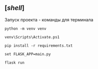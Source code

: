 ## [*shell*]
Запуск проекта - команды для терминала
```
python -m venv venv

venv\Scripts\Activate.ps1

pip install -r requirements.txt

set FLASK_APP=main.py

flask run